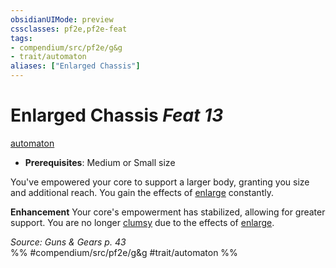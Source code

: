 ```yaml
---
obsidianUIMode: preview
cssclasses: pf2e,pf2e-feat
tags:
- compendium/src/pf2e/g&g
- trait/automaton
aliases: ["Enlarged Chassis"]
---
```

# Enlarged Chassis  *Feat 13*  
[automaton](rules/traits/automaton-g-g.md "Automaton Ancestry & Heritage Trait")  

- **Prerequisites**: Medium or Small size

You've empowered your core to support a larger body, granting you size and additional reach. You gain the effects of [enlarge](compendium/spells/enlarge.md) constantly.

**Enhancement** Your core's empowerment has stabilized, allowing for greater support. You are no longer [clumsy](rules/conditions.md#Clumsy) due to the effects of [enlarge](compendium/spells/enlarge.md).

*Source: Guns & Gears p. 43*  
%% #compendium/src/pf2e/g&g #trait/automaton %%